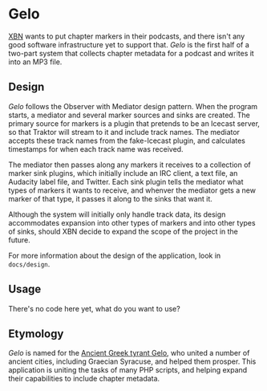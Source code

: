 # Gelo

[XBN](https://xbn.fm) wants to put chapter markers in their podcasts, and there
isn't any good software infrastructure yet to support that.  *Gelo* is the first
half of a two-part system that collects chapter metadata for a podcast and
writes it into an MP3 file.


## Design

*Gelo* follows the Observer with Mediator design pattern.  When the program
starts, a mediator and several marker sources and sinks are created.  The
primary source for markers is a plugin that pretends to be an Icecast server, so
that Traktor will stream to it and include track names.  The mediator accepts
these track names from the fake-Icecast plugin, and calculates timestamps for
when each track name was received.

The mediator then passes along any markers it receives to a collection of marker
sink plugins, which initially include an IRC client, a text file, an Audacity
label file, and Twitter.  Each sink plugin tells the mediator what types of
markers it wants to receive, and whenver the mediator gets a new marker of that
type, it passes it along to the sinks that want it.

Although the system will initially only handle track data, its design
accommodates expansion into other types of markers and into other types of
sinks, should XBN decide to expand the scope of the project in the future.

For more information about the design of the application, look in `docs/design`.


## Usage

There's no code here yet, what do you want to use?


## Etymology

*Gelo* is named for the
[Ancient Greek tyrant Gelo](https://en.wikipedia.org/wiki/Gelo), who united
a number of ancient cities, including Graecian Syracuse, and helped them
prosper.  This application is uniting the tasks of many PHP scripts, and helping
expand their capabilities to include chapter metadata.
